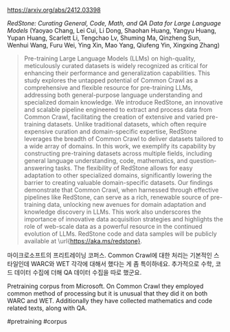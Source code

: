 https://arxiv.org/abs/2412.03398

*RedStone: Curating General, Code, Math, and QA Data for Large Language Models* (Yaoyao Chang, Lei Cui, Li Dong, Shaohan Huang, Yangyu Huang, Yupan Huang, Scarlett Li, Tengchao Lv, Shuming Ma, Qinzheng Sun, Wenhui Wang, Furu Wei, Ying Xin, Mao Yang, Qiufeng Yin, Xingxing Zhang)

> Pre-training Large Language Models (LLMs) on high-quality, meticulously curated datasets is widely recognized as critical for enhancing their performance and generalization capabilities. This study explores the untapped potential of Common Crawl as a comprehensive and flexible resource for pre-training LLMs, addressing both general-purpose language understanding and specialized domain knowledge. We introduce RedStone, an innovative and scalable pipeline engineered to extract and process data from Common Crawl, facilitating the creation of extensive and varied pre-training datasets. Unlike traditional datasets, which often require expensive curation and domain-specific expertise, RedStone leverages the breadth of Common Crawl to deliver datasets tailored to a wide array of domains. In this work, we exemplify its capability by constructing pre-training datasets across multiple fields, including general language understanding, code, mathematics, and question-answering tasks. The flexibility of RedStone allows for easy adaptation to other specialized domains, significantly lowering the barrier to creating valuable domain-specific datasets. Our findings demonstrate that Common Crawl, when harnessed through effective pipelines like RedStone, can serve as a rich, renewable source of pre-training data, unlocking new avenues for domain adaptation and knowledge discovery in LLMs. This work also underscores the importance of innovative data acquisition strategies and highlights the role of web-scale data as a powerful resource in the continued evolution of LLMs. RedStone code and data samples will be publicly available at \url{https://aka.ms/redstone}.

마이크로소프트의 프리트레이닝 코퍼스. Common Crawl에 대한 처리는 기본적인 스타일인데 WARC와 WET 각각에 대해서 했다는 게 좀 특이하네요. 추가적으로 수학, 코드 데이터 수집에 더해 QA 데이터 수집을 따로 했군요.

<english>
Pretraining corpus from Microsoft. On Common Crawl they employed common method of processing but it is unusual that they did it on both WARC and WET. Additionally they have collected mathematics and code related texts, along with QA.
</english>

#pretraining #corpus 